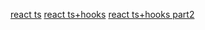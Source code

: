 [react ts](https://qiita.com/m0a/items/d723259cdeebe382b5f6)
[react ts+hooks](https://www.membersedge.co.jp/blog/refactor-react-official-tutorial/)
[react ts+hooks part2](https://zenn.dev/roiban/articles/473f9cbf2b793a)